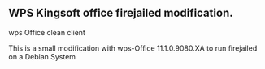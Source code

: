 ## WPS Kingsoft office firejailed modification.


wps Office clean client 

This is a small modification with wps-Office 11.1.0.9080.XA to run firejailed on a Debian System
